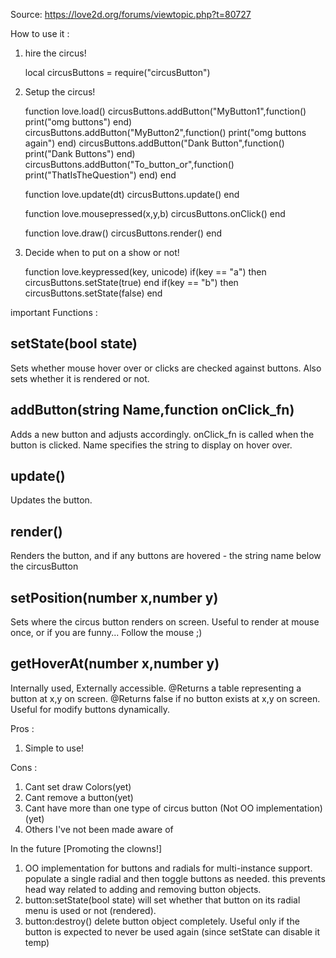 Source: https://love2d.org/forums/viewtopic.php?t=80727

How to use it :

1. hire the circus!

    local circusButtons = require("circusButton")

2. Setup the circus!

    function love.load()
        circusButtons.addButton("MyButton1",function() print("omg buttons") end)
        circusButtons.addButton("MyButton2",function() print("omg buttons again") end)
        circusButtons.addButton("Dank Button",function() print("Dank Buttons") end)
        circusButtons.addButton("To_button_or",function() print("ThatIsTheQuestion") end)
    end
    
    function love.update(dt)
        circusButtons.update()
    end
    
    function love.mousepressed(x,y,b)
        circusButtons.onClick()
    end
    
    function love.draw()
        circusButtons.render()
    end

3. Decide when to put on a show or not!

    function love.keypressed(key, unicode)
        if(key == "a") then
            circusButtons.setState(true)
        end
        if(key == "b") then
            circusButtons.setState(false)
        end

important Functions :

## setState(bool state)
Sets whether mouse hover over or clicks are checked against buttons. Also sets whether it is rendered or not.

## addButton(string Name,function onClick_fn)
Adds a new button and adjusts accordingly. 
onClick_fn is called when the button is clicked.
Name specifies the string to display on hover over.

## update()
Updates the button.

## render()
Renders the button, and if any buttons are hovered - the string name below the circusButton

## setPosition(number x,number y)
Sets where the circus button renders on screen. Useful to render at mouse once, or if you are funny... Follow the mouse ;)

## getHoverAt(number x,number y)
Internally used, Externally accessible.
@Returns a table representing a button at x,y on screen.
@Returns false if no button exists at x,y on screen.
Useful for modify buttons dynamically.


Pros :
1. Simple to use!

Cons :
1. Cant set draw Colors(yet)
2. Cant remove a button(yet)
3. Cant have more than one type of circus button (Not OO implementation) (yet)
4. Others I've not been made aware of

In the future [Promoting the clowns!]
1. OO implementation for buttons and radials for multi-instance support.
populate a single radial and then toggle buttons as needed. this prevents head way related to adding and removing button objects.
2. button:setState(bool state)
will set whether that button on its radial menu is used or not (rendered).
3. button:destroy()
delete button object completely. Useful only if the button is expected to never be used again (since setState can disable it temp)
